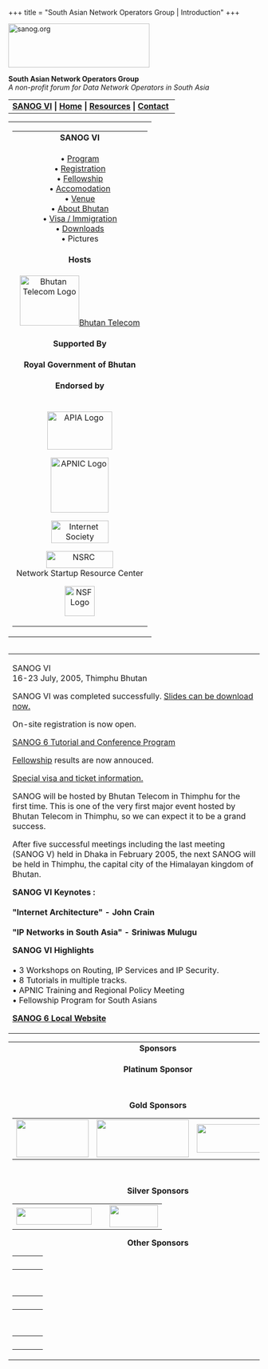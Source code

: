 +++
title = "South Asian Network Operators Group | Introduction"
+++

[<img src="../images/logo.jpg" width="283" height="88" alt="sanog.org" />](../index.html)

**South Asian Network Operators Group**  
*A non-profit forum for Data Network Operators in South Asia*

<table width="760" data-border="0" data-cellspacing="0" data-cellpadding="0">
<tbody>
<tr class="odd">
<td><strong><a href="index.html">SANOG VI</a></strong> <strong>| <a href="../index.html">Home</a> | <a href="../resources/index.html">Resources</a> | <a href="../contact.htm">Contact</a> </strong></td>
</tr>
</tbody>
</table>

<table width="99%" data-border="0" data-cellspacing="0" data-cellpadding="8">
<colgroup>
<col style="width: 100%" />
</colgroup>
<tbody>
<tr class="odd">
<td><table width="100%" data-border="0" data-cellspacing="2" data-cellpadding="0">
<colgroup>
<col style="width: 100%" />
</colgroup>
<tbody>
<tr class="odd">
<td style="text-align: center;"><strong>SANOG VI</strong></td>
</tr>
<tr class="even">
<td style="text-align: center;"><p>• <a href="program.htm">Program</a><br />
• <a href="registration.htm">Registration</a><br />
• <a href="fellowship.htm">Fellowship</a><br />
• <a href="accomodation.htm">Accomodation</a><br />
• <a href="venue.htm">Venue</a><br />
• <a href="country.htm">About Bhutan</a><br />
• <a href="visa.htm">Visa / Immigration</a><br />
• <a href="downloads.htm">Downloads</a><br />
• Pictures</p></td>
</tr>
<tr class="odd">
<td style="text-align: center;"><strong>Hosts</strong></td>
</tr>
<tr class="even">
<td style="text-align: center;"><div data-align="center">
<p><a href="http://www.telecom.net.bt/"><img src="images/telecomlogo.jpg" width="119" height="100" alt="Bhutan Telecom Logo" /></a><a href="http://www.telecom.net.bt/">Bhutan Telecom</a></p>
</div></td>
</tr>
<tr class="odd">
<td style="text-align: center;"><strong>Supported By</strong></td>
</tr>
<tr class="even">
<td style="text-align: center;"><p><strong>Royal Government of Bhutan</strong><br />
</p></td>
</tr>
<tr class="odd">
<td style="text-align: center;"><strong>Endorsed by</strong></td>
</tr>
<tr class="even">
<td style="text-align: center;"><p><br />
<a href="http://www.apia.org/"><img src="../sanog4/images/apialogo.gif" width="130" height="76" alt="APIA Logo" /></a></p>
<p><a href="http://www.apnic.net/"><img src="../sanog4/images/apniclogo.jpg" width="116" height="110" alt="APNIC Logo" /></a></p>
<p><a href="http://www.isoc.org/"><img src="../sanog4/images/isoc.gif" width="115" height="45" alt="Internet Society" /></a></p>
<p><a href="http://www.nsrc.org/"><img src="../sanog4/images/nsrc-logo.gif" width="134" height="34" alt="NSRC" /></a><br />
Network Startup Resource Center</p>
<p><a href="http://www.nsf.gov"><img src="../sanog4/images/nsf.gif" width="60" height="60" alt="NSF Logo" /></a></p></td>
</tr>
</tbody>
</table></td>
</tr>
</tbody>
</table>

<img src="../images/1pxt.gif" width="1" height="1" />

<table width="100%" data-border="0" data-cellspacing="0" data-cellpadding="10">
<colgroup>
<col style="width: 100%" />
</colgroup>
<tbody>
<tr class="odd">
<td><p>SANOG VI<br />
16-23 July, 2005, Thimphu Bhutan</p>
<p>SANOG VI was completed successfully. <a href="downloads.htm">Slides can be download now.</a></p>
<p>On-site registration is now open.</p>
<p><a href="program.htm">SANOG 6 Tutorial and Conference Program</a></p>
<p><a href="fellowship.htm">Fellowship</a> results are now annouced.</p>
<p><a href="visa.htm">Special visa and ticket information.</a></p>
<p>SANOG will be hosted by Bhutan Telecom in Thimphu for the first time. This is one of the very first major event hosted by Bhutan Telecom in Thimphu, so we can expect it to be a grand success.</p>
<p>After five successful meetings including the last meeting (SANOG V) held in Dhaka in February 2005, the next SANOG will be held in Thimphu, the capital city of the Himalayan kingdom of Bhutan.</p>
<p><strong>SANOG VI Keynotes :</strong><br />
<br />
<strong>"Internet Architecture" - John Crain</strong><br />
<br />
<strong>"IP Networks in South Asia" - Sriniwas Mulugu</strong></p>
<p><strong>SANOG VI Highlights</strong><br />
<br />
• 3 Workshops on Routing, IP Services and IP Security.<br />
• 8 Tutorials in multiple tracks.<br />
• APNIC Training and Regional Policy Meeting<br />
• Fellowship Program for South Asians</p>
<p><a href="http://www.sanog.org.bt/"><strong>SANOG 6 Local Website</strong></a></p></td>
</tr>
</tbody>
</table>

<table width="100%" data-border="0" data-cellspacing="0">
<colgroup>
<col style="width: 100%" />
</colgroup>
<tbody>
<tr class="odd">
<td style="text-align: center;"><strong>Sponsors</strong></td>
</tr>
<tr class="even">
<td style="text-align: center;"><div data-align="center">
<p><strong>Platinum Sponsor</strong></p>
<p> </p>
<p><strong>Gold Sponsors</strong></p>
<table width="569" data-border="0" data-cellspacing="1" data-cellpadding="0">
<tbody>
<tr class="odd">
<td><img src="images/midas_hlogo.jpg" width="145" height="75" /></td>
<td><img src="../sanog5/images/ciscologo.jpg" width="185" height="75" /></td>
<td><img src="images/loral%20skynet_logo.gif" width="206" height="57" /></td>
</tr>
</tbody>
</table>
<p> </p>
<p><strong>Silver Sponsors</strong></p>
<table>
<tbody>
<tr class="odd">
<td style="text-align: center;"><img src="../sanog4/images/juniper.GIF" width="151" height="34" /></td>
<td style="text-align: center;"> </td>
<td style="text-align: center;"><img src="images/pchlogo.jpg" width="97" height="44" /></td>
</tr>
</tbody>
</table>
<p><strong>Other Sponsors</strong></p>
<table>
<tbody>
<tr class="odd">
<td style="text-align: center;"> </td>
<td style="text-align: center;"> </td>
<td style="text-align: center;"> </td>
</tr>
</tbody>
</table>
<p> </p>
<table>
<tbody>
<tr class="odd">
<td style="text-align: center;"> </td>
<td style="text-align: center;"> </td>
<td style="text-align: center;"> </td>
</tr>
</tbody>
</table>
<p> </p>
<table>
<tbody>
<tr class="odd">
<td style="text-align: center;"> </td>
<td style="text-align: center;"> </td>
<td style="text-align: center;"> </td>
</tr>
</tbody>
</table>
</div></td>
</tr>
</tbody>
</table>
